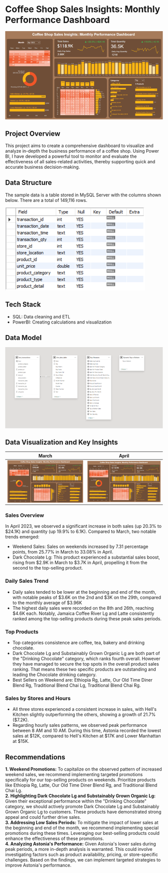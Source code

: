 # Coffee Shop Sales Insights: Monthly Performance Dashboard
![](images/dashboard.PNG)

## Project Overview
This project aims to create a comprehensive dashboard to visualize and analyze in-depth the business performance of a coffee shop. Using Power BI, I have developed a powerful tool to monitor and evaluate the effectiveness of all sales-related activities, thereby supporting quick and accurate business decision-making.

## Data Structure
The sample data is a table stored in MySQL Server with the columns shown below. There are a total of 149,116 rows.

![](images/data_structure.PNG)

## Tech Stack
- SQL: Data cleaning and ETL
- PowerBI: Creating calculations and visualization

## Data Model

![](images/data_model.PNG)

## Data Visualization and Key Insights

March                           | April
:------------------------------:|:--------------------------:
![](images/dashboard_march.png) | ![](images/dashboard.PNG)

### Sales Overview
In April 2023, we observed a significant increase in both sales (up 20.3% to $24.1K) and quantity (up 19.9% to 6.1K).
Compared to March, two notable trends emerged:
- Weekend Sales: Sales on weekends increased by 7.31 percentage points, from 25.77% in March to 33.08% in April.
- Dark Chocolate Lg: This product experienced a substantial sales boost, rising from $2.9K in March to $3.7K in April, propelling it from the second to the top-selling product.

### Daily Sales Trend
- Daily sales tended to be lower at the beginning and end of the month, with notable peaks of $3.6K on the 2nd and $3K on the 29th, compared to the monthly average of $3.96K
- The highest daily sales were recorded on the 8th and 26th, reaching $4.6K each. Notably, Jamaica Coffee River Lg and Latte consistently ranked among the top-selling products during these peak sales periods.

### Top Products
- Top categories consistence are coffee, tea, bakery and drinking chocolate.
- Dark Chocolate Lg and Substainably Grown Organic Lg are both part of the "Drinking Chocolate" category, which ranks fourth overall. However they have managed to secure the top spots in the overall product sales ranking. That means these two specific products are outstanding and leading the Chocolate drinking category.
- Best Sellers on Weekend are: Ethiopia Rg, Latte, Our Old Time Diner Blend Rg, Traditional Blend Chai Lg, Traditional Blend Chai Rg.

### Sales by Stores and Hours
- All three stores experienced a consistent increase in sales, with Hell's Kitchen slightly outperforming the others, showing a growth of 21.7% ($7.2K).
- Regarding hourly sales patterns, we observed peak performance between 8 AM and 10 AM. During this time, Astonia recorded the lowest sales at $12K, compared to Hell's Kitchen at $17K and Lower Manhattan at $15K.

## Recommendations
**1. Weekend Promotions:** To capitalize on the observed pattern of increased weekend sales, we recommend implementing targeted promotions specifically for our top-selling products on weekends. Prioritize products like Ethiopia Rg, Latte, Our Old Time Diner Blend Rg, and Traditional Blend Chai Lg.  
**2. Highlighting Dark Chocolate Lg and Substainably Grown Organic Lg:** Given their exceptional performance within the "Drinking Chocolate" category, we should actively promote Dark Chocolate Lg and Substainably Grown Organic Lg to customers. These products have demonstrated strong appeal and could further drive sales.  
**3. Addressing Low Sales Periods:** To mitigate the impact of lower sales at the beginning and end of the month, we recommend implementing special promotions during these times. Leveraging our best-selling products could enhance the effectiveness of these promotions.  
**4. Analyzing Astonia's Performance:** Given Astonia's lower sales during peak periods, a more in-depth analysis is warranted. This could involve investigating factors such as product availability, pricing, or store-specific challenges. Based on the findings, we can implement targeted strategies to improve Astonia's performance.  


